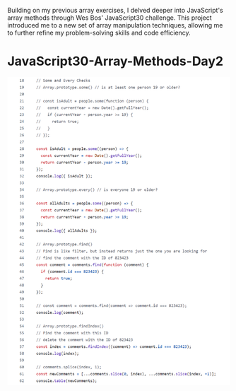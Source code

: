 Building on my previous array exercises, I delved deeper into JavaScript's array methods through Wes Bos' JavaScript30 challenge. This project introduced me to a new set of array manipulation techniques, allowing me to further refine my problem-solving skills and code efficiency.

# JavaScript30-Array-Methods-Day2
![array-methods2](/array-methods2.png)